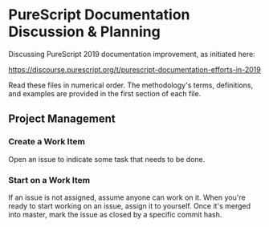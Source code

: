# PureScript Documentation Discussion & Planning

Discussing PureScript 2019 documentation improvement, as initiated here:

https://discourse.purescript.org/t/purescript-documentation-efforts-in-2019

Read these files in numerical order. The methodology's terms, definitions, and examples are provided in the first section of each file.


## Project Management

### Create a Work Item

Open an issue to indicate some task that needs to be done.

### Start on a Work Item

If an issue is not assigned, assume anyone can work on it. When you're ready to start working on an issue, assign it to yourself. Once it's merged into master, mark the issue as closed by a specific commit hash.

